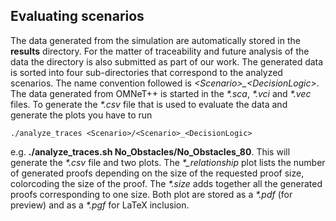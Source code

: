 ## Evaluating scenarios

The data generated from the simulation are automatically stored in the **results** directory. For the matter of traceability and future
analysis of the data the directory is also submitted as part of our work. The generated data is sorted into four sub-directories that 
correspond to the analyzed scenarios. The name convention followed is *\<Scenario\>_\<DecisionLogic\>*. The data generated from
OMNeT++ is started in the *&ast;.sca*, *&ast;.vci* and *&ast;.vec* files. To generate the *&ast;.csv* file that is used to evaluate 
the data and generate the plots you have to run 

    ./analyze_traces <Scenario>/<Scenario>_<DecisionLogic>

e.g. **./analyze_traces.sh No_Obstacles/No_Obstacles_80**. 
This will generate the *&ast;.csv* file and two plots. The *&ast;_relationship* plot
lists the number of generated proofs depending on the size of the requested proof size, colorcoding the size of the proof. The 
*&ast;.size* adds together all the generated proofs corresponding to one size. Both plot are stored as a *&ast;.pdf* (for preview) and
as a *&ast;.pgf* for LaTeX inclusion.